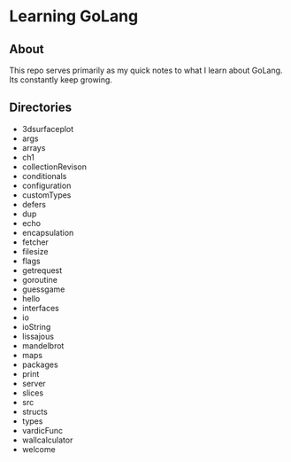 # Learning GoLang

## About

This repo serves primarily as my quick notes to what I learn about GoLang. Its constantly keep growing.

## Directories
 * 3dsurfaceplot
 * args
 * arrays
 * ch1
 * collectionRevison
 * conditionals
 * configuration
 * customTypes
 * defers
 * dup
 * echo
 * encapsulation
 * fetcher
 * filesize
 * flags
 * getrequest
 * goroutine
 * guessgame
 * hello
 * interfaces
 * io
 * ioString
 * lissajous
 * mandelbrot
 * maps
 * packages
 * print
 * server
 * slices
 * src
 * structs
 * types
 * vardicFunc
 * wallcalculator
 * welcome
